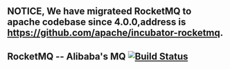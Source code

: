 ## NOTICE, We have migrateed RocketMQ to apache codebase since 4.0.0,address is https://github.com/apache/incubator-rocketmq.

## RocketMQ -- Alibaba's MQ [![Build Status](https://travis-ci.org/alibaba/RocketMQ.svg?branch=master)](https://travis-ci.org/alibaba/RocketMQ)

